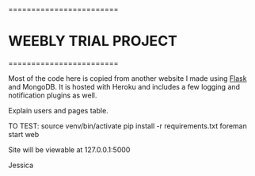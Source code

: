 ========================
# WEEBLY TRIAL PROJECT #
========================

Most of the code here is copied from another website I made using <a href="http://flask.pocoo.org/docs/0.10/tutorial/">Flask</a> and MongoDB. It is hosted with Heroku and includes a few logging and notification plugins as well.

Explain users and pages table.

TO TEST:
source venv/bin/activate
pip install -r requirements.txt 
foreman start web

Site will be viewable at 127.0.0.1:5000

Jessica
